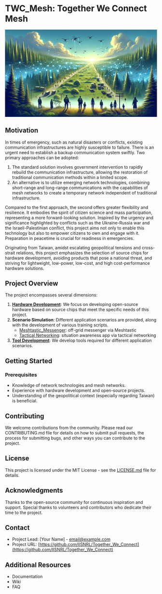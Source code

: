 # TWC_Mesh: Together We Connect Mesh

![TWC Scenario](TWC_scenario_by_DALLE3.jpg)

## Motivation

In times of emergency, such as natural disasters or conflicts, existing communication infrastructures are highly susceptible to failure. There is an urgent need to establish a backup communication system swiftly. Two primary approaches can be adopted:

1. The standard solution involves government intervention to rapidly rebuild the communication infrastructure, allowing the restoration of traditional communication methods within a limited scope.
2. An alternative is to utilize emerging network technologies, combining short-range and long-range communications with the capabilities of mesh networks to create a temporary network independent of traditional infrastructure.

Compared to the first approach, the second offers greater flexibility and resilience. It embodies the spirit of citizen science and mass participation, representing a more forward-looking solution. Inspired by the urgency and significance highlighted by conflicts such as the Ukraine-Russia war and the Israeli-Palestinian conflict, this project aims not only to enable this technology but also to empower citizens to own and engage with it. Preparation in peacetime is crucial for readiness in emergencies.

Originating from Taiwan, amidst escalating geopolitical tensions and cross-strait relations, this project emphasizes the selection of source chips for hardware development, avoiding products that pose a national threat, and striving for lightweight, low-power, low-cost, and high cost-performance hardware solutions.

## Project Overview

The project encompasses several dimensions:

1. [**Hardware Development**](hardware/): We focus on developing open-source hardware based on source chips that meet the specific needs of this project.
2. **Scenario Simulation**: Different application scenarios are provided, along with the development of various training scripts.
   - [Meshtastic_Messenger](documents/Meshtastic_Messenger.md): off-grid messenger via Meshtastic
   - [Tactical Networking](documents/Tactical_Networking.md): situation awareness app via tactical networking
4. [**Tool Development**](tools): We develop tools required for different application scenarios.

## Getting Started

### Prerequisites

- Knowledge of network technologies and mesh networks.
- Experience with hardware development and open-source projects.
- Understanding of the geopolitical context (especially regarding Taiwan) is beneficial.



## Contributing
We welcome contributions from the community. Please read our CONTRIBUTING.md file for details on how to submit pull requests, the process for submitting bugs, and other ways you can contribute to the project.

## License
This project is licensed under the MIT License - see the [LICENSE.md](LICENSE.md) file for details.

## Acknowledgments
Thanks to the open-source community for continuous inspiration and support.
Special thanks to volunteers and contributors who dedicate their time to the project.

## Contact
- Project Lead: [Your Name] - email@example.com
- Project URL: [https://github.com/IISNRL/Together_We_Connect](https://github.com/IISNRL/Together_We_Connect)

## Additional Resources
- Documentation
- Wiki
- FAQ
